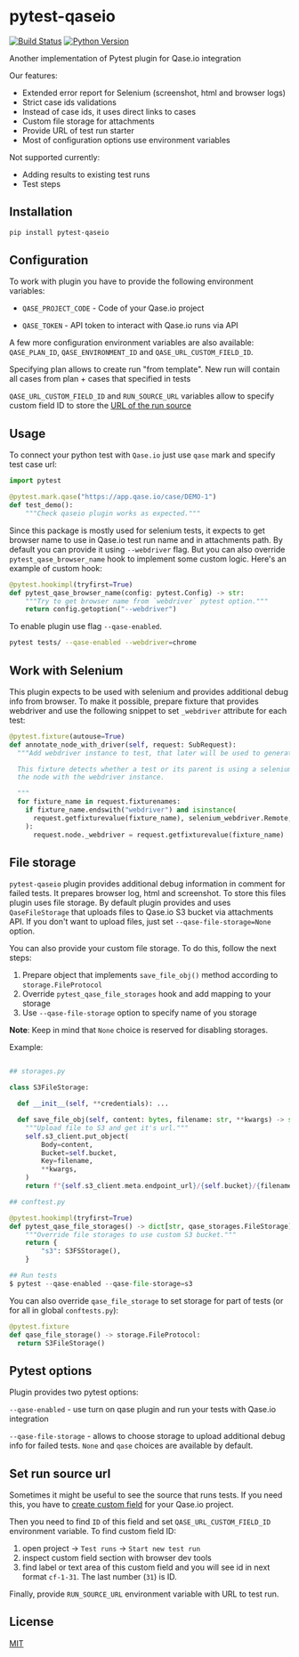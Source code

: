 # pytest-qaseio

[![Build Status](https://github.com/saritasa-nest/pytest-qaseio/workflows/checks/badge.svg?branch=main&event=push)](https://github.com/saritasa-nest/pytest-qaseio/actions?query=workflow%3Achecks)
[![Python Version](https://img.shields.io/pypi/pyversions/pytest-qaseio.svg)](https://pypi.org/project/pytest-qaseio/)

Another implementation of Pytest plugin for Qase.io integration

Our features:

* Extended error report for Selenium (screenshot, html and browser logs)
* Strict case ids validations
* Instead of case ids, it uses direct links to cases
* Custom file storage for attachments
* Provide URL of test run starter
* Most of configuration options use environment variables

Not supported currently:

* Adding results to existing test runs
* Test steps

## Installation

```bash
pip install pytest-qaseio
```

## Configuration

To work with plugin you have to provide the following environment variables:

* `QASE_PROJECT_CODE` - Code of your Qase.io project

* `QASE_TOKEN` - API token to interact with Qase.io runs via API

A few more configuration environment variables are also available:
`QASE_PLAN_ID`, `QASE_ENVIRONMENT_ID` and `QASE_URL_CUSTOM_FIELD_ID`.

Specifying plan allows to create run "from template".
New run will contain all cases from plan + cases that specified in tests

`QASE_URL_CUSTOM_FIELD_ID` and `RUN_SOURCE_URL`  variables allow to specify custom
field ID to store the [URL of the run source](#set-run-source-url)

## Usage

To connect your python test with `Qase.io` just use `qase` mark and specify test case url:

```python
import pytest

@pytest.mark.qase("https://app.qase.io/case/DEMO-1")
def test_demo():
    """Check qaseio plugin works as expected."""
```

Since this package is mostly used for selenium tests, it expects to get browser
name to use in Qase.io test run name and in attachments path. By default you can
provide it using `--webdriver` flag. But you can also override
`pytest_qase_browser_name` hook to implement some custom logic.
Here's an example of custom hook:

```python
@pytest.hookimpl(tryfirst=True)
def pytest_qase_browser_name(config: pytest.Config) -> str:
    """Try to get browser name from `webdriver` pytest option."""
    return config.getoption("--webdriver")

```

To enable plugin use flag `--qase-enabled`.

```bash
pytest tests/ --qase-enabled --webdriver=chrome
```

## Work with Selenium

This plugin expects to be used with selenium and provides additional debug
info from browser. To make it possible, prepare fixture that provides webdriver
and use the following snippet to set `_webdriver` attribute for each test:

```python
@pytest.fixture(autouse=True)
def annotate_node_with_driver(self, request: SubRequest):
  """Add webdriver instance to test, that later will be used to generate debug info.

  This fixture detects whether a test or its parent is using a selenium webdriver, and marks
  the node with the webdriver instance.

  """
  for fixture_name in request.fixturenames:
    if fixture_name.endswith("webdriver") and isinstance(
      request.getfixturevalue(fixture_name), selenium_webdriver.Remote,
    ):
      request.node._webdriver = request.getfixturevalue(fixture_name)
```

## File storage

`pytest-qaseio` plugin provides additional debug information in comment for
failed tests. It prepares browser log, html and screenshot. To store this
files plugin uses file storage. By default plugin provides and uses `QaseFileStorage`
that uploads files to Qase.io S3 bucket via attachments API.
If you don't want to upload files, just set `--qase-file-storage=None` option.

You can also provide your custom file storage. To do this, follow the next steps:

1) Prepare object that implements `save_file_obj()` method according to `storage.FileProtocol`
2) Override `pytest_qase_file_storages` hook and add mapping to your storage
3) Use `--qase-file-storage` option to specify name of you storage

**Note**: Keep in mind that `None` choice is reserved for disabling storages.

Example:

```python

## storages.py

class S3FileStorage:

  def __init__(self, **credentials): ...

  def save_file_obj(self, content: bytes, filename: str, **kwargs) -> str:
    """Upload file to S3 and get it's url."""
    self.s3_client.put_object(
        Body=content,
        Bucket=self.bucket,
        Key=filename,
        **kwargs,
    )
    return f"{self.s3_client.meta.endpoint_url}/{self.bucket}/{filename}"

## conftest.py

@pytest.hookimpl(tryfirst=True)
def pytest_qase_file_storages() -> dict[str, qase_storages.FileStorage]:
    """Override file storages to use custom S3 bucket."""
    return {
        "s3": S3FSStorage(),
    }

## Run tests
$ pytest --qase-enabled --qase-file-storage=s3

```

You can also override `qase_file_storage` to set storage for part of tests
(or for all in global `conftests.py`):

```python
@pytest.fixture
def qase_file_storage() -> storage.FileProtocol:
  return S3FileStorage()
```

## Pytest options

Plugin provides two pytest options:

`--qase-enabled` - use turn on qase plugin and run your tests with Qase.io integration

`--qase-file-storage` - allows to choose storage to upload additional debug info for failed tests.
                        `None` and `qase` choices are available by default.

## Set run source url

Sometimes it might be useful to see the source that runs tests. If you need this,
you have to [create custom field](https://help.qase.io/en/articles/5563701-custom-fields)
for your Qase.io project.

Then you need to find `ID` of this field and set `QASE_URL_CUSTOM_FIELD_ID` environment variable.
To find custom field ID:

 1. open project -> `Test runs` -> `Start new test run`
 2. inspect custom field section with browser dev tools
 3. find label or text area of this custom field and you will see id in next format `cf-1-31`. The last number (`31`) is ID.

Finally, provide `RUN_SOURCE_URL` environment variable with URL to test run.

## License

[MIT](https://github.com/saritasa-nest/pytest-qaseio/blob/main/LICENSE)
